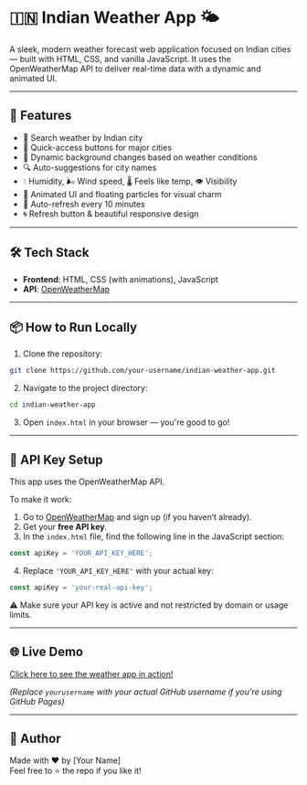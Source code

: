 # 🇮🇳 Indian Weather App 🌤️

A sleek, modern weather forecast web application focused on Indian cities — built with HTML, CSS, and vanilla JavaScript. It uses the OpenWeatherMap API to deliver real-time data with a dynamic and animated UI.

---

## 🚀 Features

- 🌆 Search weather by Indian city  
- 📍 Quick-access buttons for major cities  
- 🎨 Dynamic background changes based on weather conditions  
- 🔍 Auto-suggestions for city names  
- 💧 Humidity, 🌬️ Wind speed, 🌡️ Feels like temp, 👁️ Visibility  
- 🎉 Animated UI and floating particles for visual charm  
- 🔄 Auto-refresh every 10 minutes  
- 🌀 Refresh button & beautiful responsive design

---

## 🛠️ Tech Stack

- **Frontend**: HTML, CSS (with animations), JavaScript  
- **API**: [OpenWeatherMap](https://openweathermap.org/)

---

## 📦 How to Run Locally

1. Clone the repository:

```bash
git clone https://github.com/your-username/indian-weather-app.git
```

2. Navigate to the project directory:

```bash
cd indian-weather-app
```

3. Open `index.html` in your browser — you're good to go!

---

## 🔐 API Key Setup

This app uses the OpenWeatherMap API.

To make it work:

1. Go to [OpenWeatherMap](https://openweathermap.org/api) and sign up (if you haven’t already).
2. Get your **free API key**.
3. In the `index.html` file, find the following line in the JavaScript section:

```javascript
const apiKey = 'YOUR_API_KEY_HERE';
```

4. Replace `'YOUR_API_KEY_HERE'` with your actual key:

```javascript
const apiKey = 'your-real-api-key';
```

⚠️ Make sure your API key is active and not restricted by domain or usage limits.

---

## 🌐 Live Demo

[Click here to see the weather app in action!](https://Maffi-Devi.github.io/indian-weather-app/)

_(Replace `yourusername` with your actual GitHub username if you're using GitHub Pages)_

---

## 🧠 Author

Made with ❤️ by [Your Name]  
Feel free to ⭐ the repo if you like it!
